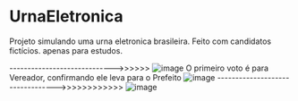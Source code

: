 # UrnaEletronica

Projeto simulando uma urna eletronica brasileira. Feito com candidatos fictícios. apenas para estudos. 

----------------------------->>>>>>
![image](https://user-images.githubusercontent.com/47525873/168695694-9e56e973-ff26-47b4-b7ec-e3fcf7cfbf17.png)
O primeiro voto é para Vereador, confirmando ele leva para o Prefeito
![image](https://user-images.githubusercontent.com/47525873/168695757-22257091-fa59-47b2-963c-05334c232d31.png)
--------------------------------->>>>>>>>>>>>
![image](https://user-images.githubusercontent.com/47525873/168695805-4264bec9-006f-4208-8d89-e5b855a5d758.png)
